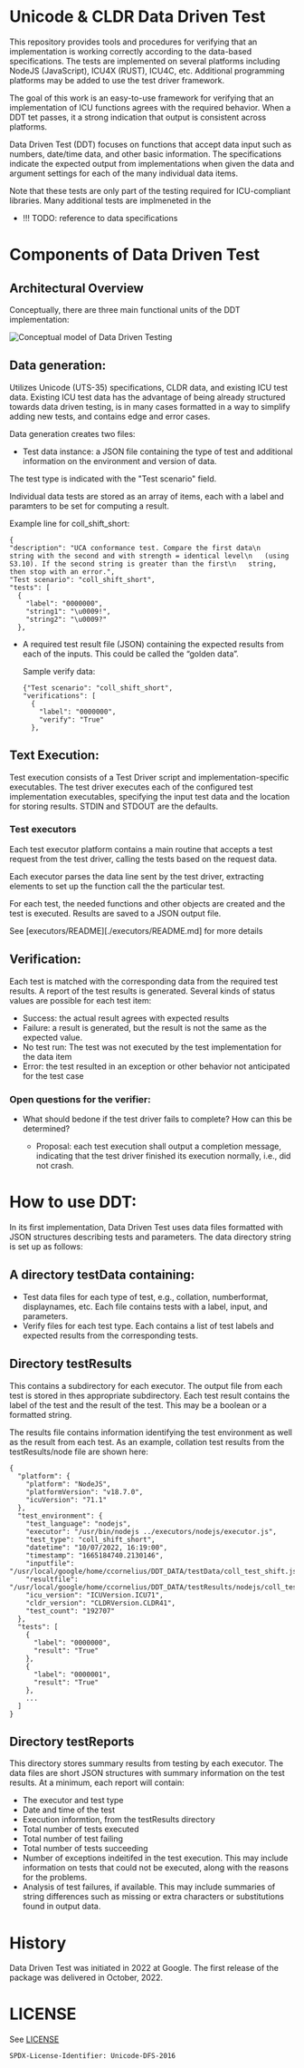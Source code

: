 # Unicode & CLDR Data Driven Test

This repository provides tools and procedures for verifying that an
implementation is working correctly according to the data-based
specifications. The tests are implemented on several platforms including NodeJS
(JavaScript), ICU4X (RUST), ICU4C, etc. Additional programming platforms may be
added to use the test driver framework.

The goal of this work is an easy-to-use framework for verifying that an
implementation of ICU functions agrees with the required behavior. When a DDT
tet passes, it a strong indication that output is consistent across platforms.

Data Driven Test (DDT) focuses on functions that accept data input such as
numbers, date/time data, and other basic information. The specifications
indicate the expected output from implementations when given the data and
argument settings for each of the many individual data items.

Note that these tests are only part of the testing required for ICU-compliant
libraries. Many additional tests are implmeneted in the

* !!! TODO: reference to data specifications

# Components of Data Driven Test

## Architectural Overview

Conceptually, there are three main functional units of the DDT implementation:

![Conceptual model of Data Driven Testing](./ddt_concept_model.png)

## Data generation:

Utilizes Unicode (UTS-35) specifications, CLDR data, and existing ICU test
data. Existing ICU test data has the advantage of being already structured
towards data driven testing, is in many cases formatted in a way to simplify
adding new tests, and contains edge and error cases.

Data generation creates two files:
* Test data instance: a JSON file containing the type of test and additional
  information on the environment and version of data.

The test type is indicated with the "Test scenario" field.

Individual data tests are stored as an array of items, each with a label and
paramters to be set for computing a result.

  Example line for coll_shift_short:
  ```
  {
  "description": "UCA conformance test. Compare the first data\n   string with the second and with strength = identical level\n   (using S3.10). If the second string is greater than the first\n   string, then stop with an error.",
  "Test scenario": "coll_shift_short",
  "tests": [
    {
      "label": "0000000",
      "string1": "\u0009!",
      "string2": "\u0009?"
    },
  ```
* A required test result file (JSON) containing the expected results from each
  of the inputs. This could be called the “golden data”.

  Sample verify data:
  ```
  {"Test scenario": "coll_shift_short",
  "verifications": [
    {
      "label": "0000000",
      "verify": "True"
    },
  ```

## Text Execution:

Test execution consists of a Test Driver script and implementation-specific
executables.  The test driver executes each of the configured test
implementation executables, specifying the input test data and the location for
storing results.  STDIN and STDOUT are the defaults.

### Test executors

Each test executor platform contains a main routine that accepts a test request
from the test driver, calling the tests based on the request data.

Each executor parses the data line sent by the test driver, extracting elements
to set up the function call the the particular test.

For each test, the needed functions and other objects are created and the test
is executed. Results are saved to a JSON output file.

See [executors/README][./executors/README.md] for more details

## Verification:

Each test is matched with the corresponding data from the required test
results. A report of the test results is generated. Several kinds of status
values are possible for each test item:

* Success: the actual result agrees with expected results
* Failure: a result is generated, but the result is not the same as the expected
value.
* No test run: The test was not executed by the test implementation for the data
item
* Error: the test resulted in an exception or other behavior not anticipated for
the test case

### Open questions for the verifier:
* What should bedone if the test driver fails to complete? How can this be
  determined?

    * Proposal: each test execution shall output a completion message,
indicating that the test driver finished its execution normally, i.e., did not
crash.

# How to use DDT:

In its first implementation, Data Driven Test uses data files formatted with
JSON structures describing tests and parameters. The data directory string is
set up as follows:

## A directory testData containing:
  * Test data files for each type of test, e.g., collation, numberformat,
  displaynames, etc. Each file contains tests with a label, input, and
  parameters.
  * Verify files for each test type. Each contains a list of test labels and
  expected results from the corresponding tests.

## Directory testResults

This contains a subdirectory for each executor. The output file from each test
is stored in thes appropriate subdirectory. Each test result contains the label
of the test and the result of the test. This may be a boolean or a formatted
string.

The results file contains information identifying the test environment as well
as the result from each test. As an example, collation test results from the
testResults/node file are shown here:

```
{
  "platform": {
    "platform": "NodeJS",
    "platformVersion": "v18.7.0",
    "icuVersion": "71.1"
  },
  "test_environment": {
    "test_language": "nodejs",
    "executor": "/usr/bin/nodejs ../executors/nodejs/executor.js",
    "test_type": "coll_shift_short",
    "datetime": "10/07/2022, 16:19:00",
    "timestamp": "1665184740.2130146",
    "inputfile": "/usr/local/google/home/ccornelius/DDT_DATA/testData/coll_test_shift.json",
    "resultfile": "/usr/local/google/home/ccornelius/DDT_DATA/testResults/nodejs/coll_test_shift.json",
    "icu_version": "ICUVersion.ICU71",
    "cldr_version": "CLDRVersion.CLDR41",
    "test_count": "192707"
  },
  "tests": [
    {
      "label": "0000000",
      "result": "True"
    },
    {
      "label": "0000001",
      "result": "True"
    },
    ...
  ]
}
```

## Directory testReports
This directory stores summary results from testing by each executor. The data
files are short JSON structures with summary information on the test results. At
a minimum, each report will contain:

* The executor and test type
* Date and time of the test
* Execution informtion, from the testResults directory
* Total number of tests executed
* Total number of test failing
* Total number of tests succeeding
* Number of exceptions indeitifed in the test execution. This may include
  information on tests that could not be executed, along with the reasons
  for the problems.
* Analysis of test failures, if available. This may include summaries of string
  differences such as missing or extra characters or substitutions found in
  output data.

# History

Data Driven Test was initiated in 2022 at Google. The first release of the
package was delivered in October, 2022.

# LICENSE

See [LICENSE](./LICENSE)

```
SPDX-License-Identifier: Unicode-DFS-2016
```
